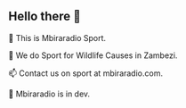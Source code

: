## Hello there 👋

🔭 This is Mbiraradio Sport.

🔭 We do Sport for Wildlife Causes in Zambezi.

📫 Contact us on sport at mbiraradio.com.

🌱 Mbiraradio is in dev.


<!--
**Mbiraradio/mbiraradio** is a ✨ _special_ ✨ repository because its `README.md` (this file) appears on your GitHub profile.

Here are some ideas to get you started:

- 🔭 I’m currently working on ...
- 🌱 I’m currently learning ...
- 👯 I’m looking to collaborate on ...
- 🤔 I’m looking for help with ...
- 💬 Ask me about ...
- 📫 How to reach me: ...
- 😄 Pronouns: ...
- ⚡ Fun fact: ...
-->
